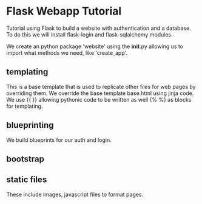 # Flask Webapp Tutorial

Tutorial using Flask to build a website with authentication and a database. To do this we will install flask-login and flask-sqlalchemy modules.

We create an python package 'website' using the __init__.py allowing us to import what methods we need, like 'create_app'.

## templating

This is a base template that is used to replicate other files for web pages by overriding them.
We override the base template base.html using jinja code.  We use {{ }} allowing pythonic code to be written as well {% %} as blocks for templating.

## blueprinting

We build blueprints for our auth and login.

## bootstrap

## static files

These include images, javascript files to format pages.